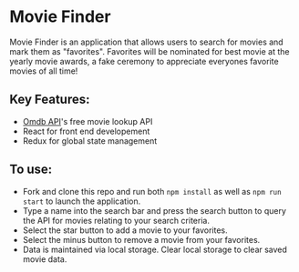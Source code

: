 # Movie Finder

Movie Finder is an application that allows users to search for movies and mark them as "favorites". Favorites will be nominated for best movie at the yearly movie awards, a fake ceremony to appreciate everyones favorite movies of all time!

## Key Features:
- [Omdb API](http://www.omdbapi.com/)'s free movie lookup API
- React for front end developement
- Redux for global state management

## To use:
- Fork and clone this repo and run both `npm install` as well as `npm run start` to launch the application.
- Type a name into the search bar and press the search button to query the API for movies relating to your search criteria.
- Select the star button to add a movie to your favorites.
- Select the minus button to remove a movie from your favorites.
- Data is maintained via local storage. Clear local storage to clear saved movie data.
